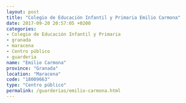 ```yaml
---
layout: post
title: "Colegio de Educación Infantil y Primaria Emilio Carmona"
date: 2017-09-20 20:57:05 +0200
categories:
- Colegio de Educación Infantil y Primaria
- granada
- maracena
- Centro público
- guarderia
name: "Emilio Carmona"
province: "Granada"
location: "Maracena"
code: "18009663"
type: "Centro público"
permalink: /guarderias/emilio-carmona.html
---
```

